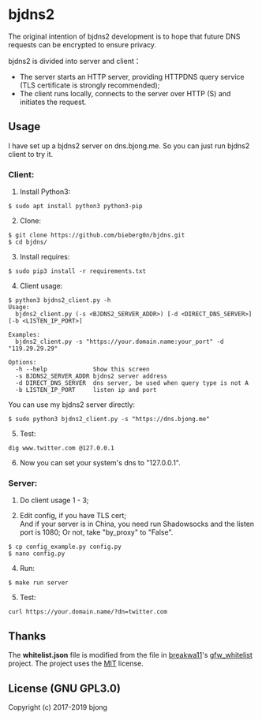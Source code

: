 # bjdns2

The original intention of bjdns2 development is to hope that future DNS requests can be encrypted to ensure privacy.  

bjdns2 is divided into server and client：  
* The server starts an HTTP server, providing HTTPDNS query service (TLS certificate is strongly recommended);  
* The client runs locally, connects to the server over HTTP (S) and initiates the request.  

## Usage  
I have set up a bjdns2 server on dns.bjong.me. So you can just run bjdns2 client to try it.  

### Client:
1. Install Python3:
```
$ sudo apt install python3 python3-pip
```

2. Clone:
```
$ git clone https://github.com/bieberg0n/bjdns.git
$ cd bjdns/
```

3. Install requires:
```
$ sudo pip3 install -r requirements.txt
```

4. Client usage:
```
$ python3 bjdns2_client.py -h
Usage:
  bjdns2_client.py (-s <BJDNS2_SERVER_ADDR>) [-d <DIRECT_DNS_SERVER>] [-b <LISTEN_IP_PORT>]

Examples:
  bjdns2_client.py -s "https://your.domain.name:your_port" -d "119.29.29.29"

Options:
  -h --help             Show this screen
  -s BJDNS2_SERVER_ADDR bjdns2 server address
  -d DIRECT_DNS_SERVER  dns server, be used when query type is not A
  -b LISTEN_IP_PORT     listen ip and port
```
You can use my bjdns2 server directly:
```
$ sudo python3 bjdns2_client.py -s "https://dns.bjong.me"
```

5. Test:
```
dig www.twitter.com @127.0.0.1
```

6. Now you can set your system's dns to "127.0.0.1".  

### Server:
1. Do client usage 1 - 3;

2. Edit config, if you have TLS cert;  
And if your server is in China, you need run Shadowsocks and the listen port is 1080; Or not, take "by_proxy" to "False".
```
$ cp config_example.py config.py  
$ nano config.py
```

4. Run:
```
$ make run server
```

5. Test:
```
curl https://your.domain.name/?dn=twitter.com
```


## Thanks
The **whitelist.json** file is modified from the file in [breakwa11](https://github.com/breakwa11)'s [gfw_whitelist](https://github.com/breakwa11/gfw_whitelist) project. The project uses the [MIT](https://github.com/breakwa11/gfw_whitelist/blob/master/LICENSE) license.  

## License (GNU GPL3.0)  
Copyright (c) 2017-2019 bjong

